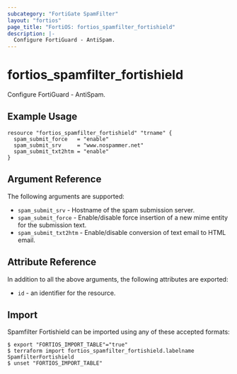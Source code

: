 ```yaml
---
subcategory: "FortiGate SpamFilter"
layout: "fortios"
page_title: "FortiOS: fortios_spamfilter_fortishield"
description: |-
  Configure FortiGuard - AntiSpam.
---
```


# fortios_spamfilter_fortishield
Configure FortiGuard - AntiSpam.

## Example Usage

```hcl
resource "fortios_spamfilter_fortishield" "trname" {
  spam_submit_force   = "enable"
  spam_submit_srv     = "www.nospammer.net"
  spam_submit_txt2htm = "enable"
}
```

## Argument Reference

The following arguments are supported:

* `spam_submit_srv` - Hostname of the spam submission server.
* `spam_submit_force` - Enable/disable force insertion of a new mime entity for the submission text.
* `spam_submit_txt2htm` - Enable/disable conversion of text email to HTML email.


## Attribute Reference

In addition to all the above arguments, the following attributes are exported:
* `id` - an identifier for the resource.

## Import

Spamfilter Fortishield can be imported using any of these accepted formats:
```
$ export "FORTIOS_IMPORT_TABLE"="true"
$ terraform import fortios_spamfilter_fortishield.labelname SpamfilterFortishield
$ unset "FORTIOS_IMPORT_TABLE"
```

